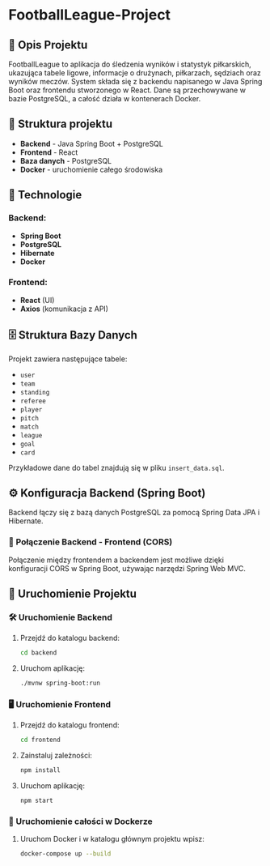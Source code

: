 # FootballLeague-Project


## 📌 Opis Projektu
FootballLeague to aplikacja do śledzenia wyników i statystyk piłkarskich, ukazująca tabele ligowe, informacje o drużynach, piłkarzach, sędziach oraz wyników meczów. System składa się z backendu napisanego w Java Spring Boot oraz frontendu stworzonego w React. Dane są przechowywane w bazie PostgreSQL, a całość działa w kontenerach Docker.

## 📂 Struktura projektu
- **Backend** - Java Spring Boot + PostgreSQL
- **Frontend** - React
- **Baza danych** - PostgreSQL
- **Docker** - uruchomienie całego środowiska

## 🔧 Technologie
### Backend:
- **Spring Boot** 
- **PostgreSQL** 
- **Hibernate** 
- **Docker** 

### Frontend:
- **React** (UI)
- **Axios** (komunikacja z API)

## 🗄️ Struktura Bazy Danych
Projekt zawiera następujące tabele:
- `user`
- `team`
- `standing`
- `referee`
- `player`
- `pitch`
- `match`
- `league`
- `goal`
- `card`

Przykładowe dane do tabel znajdują się w pliku `insert_data.sql`.

## ⚙️ Konfiguracja Backend (Spring Boot)
Backend łączy się z bazą danych PostgreSQL za pomocą Spring Data JPA i Hibernate.

### 🔗 Połączenie Backend - Frontend (CORS)
Połączenie między frontendem a backendem jest możliwe dzięki konfiguracji CORS w Spring Boot, używając narzędzi Spring Web MVC.

## 🚀 Uruchomienie Projektu

### 🛠️ Uruchomienie Backend
1. Przejdź do katalogu backend:
   ```sh
   cd backend
   ```
2. Uruchom aplikację:
   ```sh
   ./mvnw spring-boot:run
   ```

### 🖥️ Uruchomienie Frontend
1. Przejdź do katalogu frontend:
   ```sh
   cd frontend
   ```
2. Zainstaluj zależności:
   ```sh
   npm install
   ```
3. Uruchom aplikację:
   ```sh
   npm start
   ```

### 🐳 Uruchomienie całości w Dockerze
1. Uruchom Docker i w katalogu głównym projektu wpisz:
   ```sh
   docker-compose up --build
   ```



